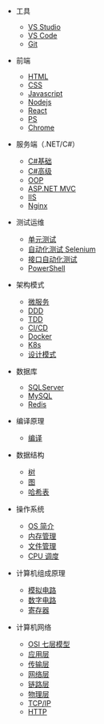- 工具

  - [VS Studio](quickstart.md)
  - [VS Code](more-pages.md)
  - [Git](more-pages.md)

- 前端

  - [HTML](quickstart.md)
  - [CSS](more-pages.md)
  - [Javascript](more-pages.md)
  - [Nodejs](more-pages.md)
  - [React](more-pages.md)
  - [PS](more-pages.md)
  - [Chrome](more-pages.md)

- 服务端（.NET/C#）

  - [C#基础](quickstart.md)
  - [C#高级](quickstart.md)
  - [OOP](more-pages.md)
  - [ASP.NET MVC](more-pages.md)
  - [IIS](more-pages.md)
  - [Nginx](more-pages.md)

- 测试运维

  - [单元测试](more-pages.md)
  - [自动化测试 Selenium](quickstart.md)
  - [接口自动化测试](more-pages.md)
  - [PowerShell](more-pages.md)

- 架构模式

  - [微服务](quickstart.md)
  - [DDD](quickstart.md)
  - [TDD](quickstart.md)
  - [CI/CD](quickstart.md)
  - [Docker](more-pages.md)
  - [K8s](more-pages.md)
  - [设计模式](more-pages.md)

- 数据库

  - [SQLServer](quickstart.md)
  - [MySQL](more-pages.md)
  - [Redis](more-pages.md)

- 编译原理

  - [编译](quickstart.md)

- 数据结构

  - [树](quickstart.md)
  - [图](more-pages.md)
  - [哈希表](hashtable.md)

- 操作系统

  - [OS 简介](quickstart.md)
  - [内存管理](more-pages.md)
  - [文件管理](more-pages.md)
  - [CPU 调度](more-pages.md)

- 计算机组成原理

  - [模拟电路](quickstart.md)
  - [数字电路](more-pages.md)
  - [寄存器](more-pages.md)

- 计算机网络
  - [OSI 七层模型](quickstart.md)
  - [应用层](more-pages.md)
  - [传输层](more-pages.md)
  - [网络层](more-pages.md)
  - [链路层](more-pages.md)
  - [物理层](more-pages.md)
  - [TCP/IP](more-pages.md)
  - [HTTP](more-pages.md)
